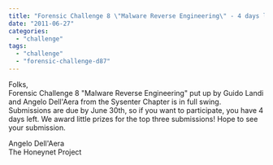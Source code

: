 ```yaml
---
title: "Forensic Challenge 8 \"Malware Reverse Engineering\" - 4 days left!"
date: "2011-06-27"
categories: 
  - "challenge"
tags: 
  - "challenge"
  - "forensic-challenge-d87"
---
```


Folks,  
Forensic Challenge 8 "Malware Reverse Engineering" put up by Guido Landi and Angelo Dell'Aera from the Sysenter Chapter is in full swing. Submissions are due by June 30th, so if you want to participate, you have 4 days left. We award little prizes for the top three submissions! Hope to see your submission.  
  
Angelo Dell'Aera  
The Honeynet Project
